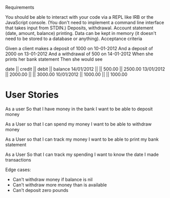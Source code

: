 Requirements

You should be able to interact with your code via a REPL like IRB or the JavaScript console. (You don't need to implement a command line interface that takes input from STDIN.)
Deposits, withdrawal.
Account statement (date, amount, balance) printing.
Data can be kept in memory (it doesn't need to be stored to a database or anything).
Acceptance criteria

Given a client makes a deposit of 1000 on 10-01-2012
And a deposit of 2000 on 13-01-2012
And a withdrawal of 500 on 14-01-2012
When she prints her bank statement
Then she would see

date       || credit  || debit  || balance
14/01/2012 ||         || 500.00 || 2500.00
13/01/2012 || 2000.00 ||        || 3000.00
10/01/2012 || 1000.00 ||        || 1000.00

User Stories
============

As a user
So that I have money in the bank
I want to be able to deposit money

As a User
so that I can spend my money
I want to be able to withdraw money

As a User
so that I can track my money
I want to be able to print my bank statement

As a User
So that I can track my spending
I want to know the date I made transactions


Edge cases:

* Can't withdraw money if balance is nil
* Can't withdraw more money than is available
* Can't deposit zero pounds
